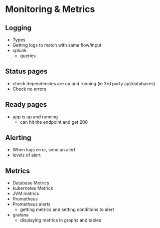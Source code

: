 # Monitoring & Metrics

## Logging

- Types
- Getting logs to match with same flow/input
- splunk
  - queries

## Status pages

- check dependencies are up and running (ie 3rd party api/databases)
- Check no errors

## Ready pages

- app is up and running
  - can hit the endpoint and get 200


## Alerting

- When logs error, send an alert
- levels of alert

## Metrics

- Database Metrics
- kubernetes Metrics
- JVM metrics
- Prometheus
- Prometheus alerts
  - getting metrics and setting conditions to alert
- grafana
  - displaying metrics in graphs and tables
